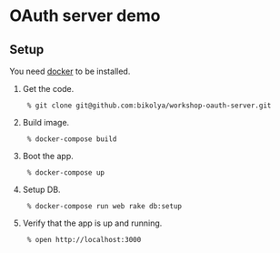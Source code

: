 # OAuth server demo

## Setup

You need [docker](https://docs.docker.com/engine/installation/) to be installed.

1. Get the code.

        % git clone git@github.com:bikolya/workshop-oauth-server.git

2. Build image.

        % docker-compose build

3. Boot the app.

        % docker-compose up

4. Setup DB.

        % docker-compose run web rake db:setup

5. Verify that the app is up and running.

        % open http://localhost:3000
